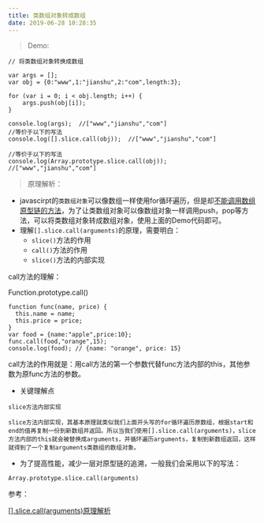 ```yaml
---
title: 类数组对象转成数组
date: 2019-06-28 10:28:35
---
```


>Demo:
```
// 将类数组对象转换成数组

var args = []; 
var obj = {0:"www",1:"jianshu",2:"com",length:3};

for (var i = 0; i < obj.length; i++) { 
    args.push(obj[i]);
}

console.log(args);  //["www","jianshu","com"]
//等价于以下的写法
console.log([].slice.call(obj));  //["www","jianshu","com"]

//等价于以下的写法
console.log(Array.prototype.slice.call(obj));  //["www","jianshu","com"]
```

>原理解析：
- javascirpt的<code>类数组对象</code>可以像数组一样使用for循环遍历，但是却<u>不能调用数组原型链的方法</u>，为了让类数组对象可以像数组对象一样调用push，pop等方法，可以将类数组对象转成数组对象，使用上面的Demo代码即可。
- 理解<code>[].slice.call(arguments)</code>的原理，需要明白：
  - <code>slice()</code>方法的作用
  - <code>call()</code>方法的作用
  - <code>slice()</code>方法的内部实现

call方法的理解：

Function.prototype.call()
```
function func(name, price) {
  this.name = name;
  this.price = price;
}
var food = {name:"apple",price:10};
func.call(food,"orange",15);
console.log(food); // {name: "orange", price: 15}
```
call方法的作用就是：用call方法的第一个参数代替func方法内部的this，其他参数为原func方法的参数。

- 关键理解点

<code>slice方法内部实现  
slice方法内部实现，其基本原理就类似我们上面开头写的for循环遍历原数组，根据start和end的值再复制一份到新数组并返回。所以当我们使用[].slice.call(arguments)，slice方法内部的this就会被替换成arguments，并循环遍历arguments，复制到新数组返回，这样就得到了一个复制arguments类数组的数组对象。</code>

- 为了提高性能，减少一层对原型链的追溯，一般我们会采用以下的写法：

```
Array.prototype.slice.call(arguments)
```

参考：

[[].slice.call(arguments)原理解析](https://www.jianshu.com/p/f76011a705f6)

